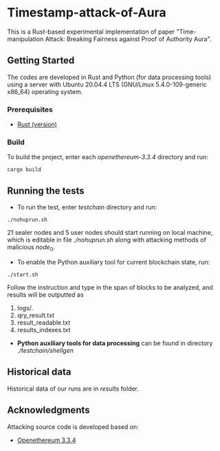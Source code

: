 # Timestamp-attack-of-Aura

This is a Rust-based experimental implementation of paper "Time-manipulation Attack: Breaking Fairness against Proof of Authority Aura". 

## **Getting Started**

The codes are developed in Rust and Python (for data processing tools) using a server with Ubuntu 20.04.4 LTS (GNU/Linux 5.4.0-109-generic x86\_64) operating system.

### **Prerequisites**

* [Rust (version)](https://www.rust-lang.org/)

### **Build**


To build the project, enter each *openethereum-3.3.4* directory and run:

```
cargo build
```

## **Running the tests**
* To run the test, enter *testchain* directory and run:

```
./nohuprun.sh
```
21 sealer nodes and 5 user nodes should start running on local machine, which is editable in file *./nohuprun.sh* along with attacking methods of malicious $node_0$.

* To enable the Python auxiliary tool for current blockchain state, run:
```
./start.sh
```
Follow the instruction and type in the span of blocks to be analyzed, and results will be outputted as

1. logs/.
2. qry_result.txt
3. result_readable.txt
4. results_indexes.txt

* **Python auxiliary tools for data processing** can be found in directory *./testchain/shellgen*

## **Historical data**

Historical data of our runs are in *results* folder.

## Acknowledgments
Attacking source code is developed based on:
* [Openethereum 3.3.4](https://github.com/openethereum/openethereum/tree/v3.3.4)

